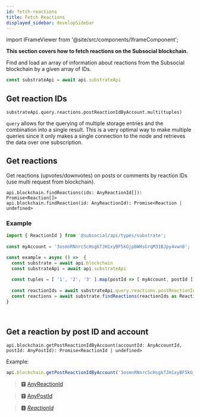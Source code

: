 ```yaml
---
id: fetch-reactions
title: Fetch Reactions
displayed_sidebar: developSidebar
---
```


<head>
  <title>How To Get Reactions With The Subsocial JS SDK</title>
</head>


import IFrameViewer from '@site/src/components/IframeComponent';

**This section covers how to fetch reactions on the Subsocial blockchain.**

Find and load an array of information about reactions from the Subsocial blockchain by a given array of IDs.


```js
const substrateApi = await api.substrateApi
```

## Get reaction IDs

```
substrateApi.query.reactions.postReactionIdByAccount.multi(tuples)
```

`query` allows for the querying of multiple storage entries and the combination into a single result. 
This is a very optimal way to make multiple queries since it only makes a single connection to the node and retrieves the data over one subscription.

## Get reactions

Get reactions (upvotes/downvotes) on posts or comments by reaction IDs (use multi request from blockchain).

```
api.blockchain.findReactions(ids: AnyReactionId[]): Promise<Reaction[]>
api.blockchain.findReaction(id: AnyReactionId): Promise<Reaction | undefined>
```


### Example

```typescript
import { ReactionId } from '@subsocial/api/types/substrate';
  
const myAccount = '3osmnRNnrcScHsgkTJH1xyBF5kGjpbWHsGrqM31BJpy4vwn8';

const example = async () =>  {
  const substrate = await api.blockchain
  const substrateApi = await api.substrateApi
  
  const tuples = [ '1', '2', '3' ].map(postId => [ myAccount, postId ])
  
  const reactionIds = await substrateApi.query.reactions.postReactionIdByAccount.multi(tuples)
  const reactions = await substrate.findReactions(reactionIds as ReactionId[])
}
```

 <IFrameViewer
      src="https://play.subsocial.network/reading-data/reactions/multiple-reactions?iframe=true"
  />
<br/>

## Get a reaction by post ID and account

```
api.blockchain.getPostReactionIdByAccount(accountId: AnyAccountId, postId: AnyPostId): Promise<ReactionId | undefined>
```

Example: 

```typescript
api.blockchain.getPostReactionIdByAccount('3osmnRNnrcScHsgkTJH1xyBF5kGjpbWHsGrqM31BJpy4vwn8', '1')
```

> 🆃 [AnyReactionId](https://github.com/dappforce/subsocial-js/blob/9d060310ac34d63fdd098f34460e455e76b85a43/packages/api/src/types/common.ts#L41)

> 🆃 [AnyPostId](https://github.com/dappforce/subsocial-js/blob/master/packages/api/src/types/common.ts#L40)

> 🅸 [*ReactionId*](https://github.com/dappforce/subsocial-js/blob/master/packages/api/src/types/common.ts#L41)
